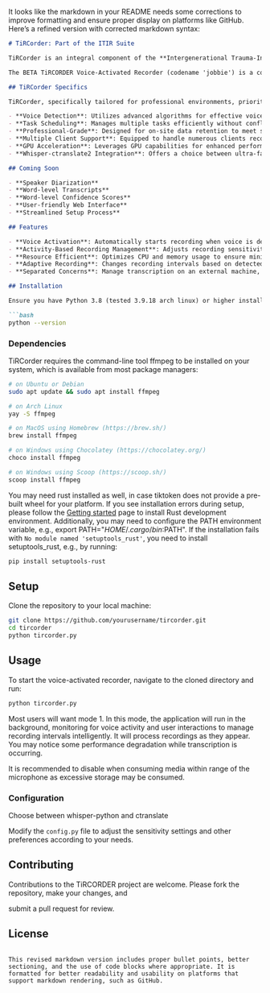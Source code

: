 It looks like the markdown in your README needs some corrections to improve formatting and ensure proper display on platforms like GitHub. Here’s a refined version with corrected markdown syntax:

```markdown
# TiRCorder: Part of the ITIR Suite

TiRCorder is an integral component of the **Intergenerational Trauma-Informed Identity Rebuilder (ITIR)** toolset. This multifaceted suite is designed to tackle complex challenges in data management, security, and user interaction, with a special focus on addressing the needs of those dealing with intergenerational trauma. Licensed under the Mozilla Public License, ITIR embodies a commitment to open, secure, and ethical technology development.

The BETA TiRCORDER Voice-Activated Recorder (codename 'jobbie') is a component of the larger ITIR project, which aims to provide a comprehensive suite of tools for recording and analyzing various forms of data. This specific component focuses on intelligently managing audio recordings through voice activation, ensuring efficient data capture and storage. More details about the larger project can be found at [TFYQA.biz](https://TFYQA.biz).

## TiRCorder Specifics

TiRCorder, specifically tailored for professional environments, prioritizes security, efficiency, and user experience:

- **Voice Detection**: Utilizes advanced algorithms for effective voice capture throughout the day.
- **Task Scheduling**: Manages multiple tasks efficiently without conflicts.
- **Professional-Grade**: Designed for on-site data retention to meet stringent professional standards.
- **Multiple Client Support**: Equipped to handle numerous clients recording simultaneously.
- **GPU Acceleration**: Leverages GPU capabilities for enhanced performance (CPU also supported).
- **Whisper-ctranslate2 Integration**: Offers a choice between ultra-fast [cTranslate2-powered](https://github.com/Softcatala/whisper-ctranslate2) transcription and versatile Python-based [Whisper](https://github.com/openai/whisper) for extended functionality.

## Coming Soon

- **Speaker Diarization**
- **Word-level Transcripts**
- **Word-level Confidence Scores**
- **User-friendly Web Interface**
- **Streamlined Setup Process**

## Features

- **Voice Activation**: Automatically starts recording when voice is detected.
- **Activity-Based Recording Management**: Adjusts recording sensitivity based on user activity.
- **Resource Efficient**: Optimizes CPU and memory usage to ensure minimal impact on system performance.
- **Adaptive Recording**: Changes recording intervals based on detected activity to save storage and processing power.
- **Separated Concerns**: Manage transcription on an external machine, ensuring the client can get on with things.

## Installation

Ensure you have Python 3.8 (tested 3.9.18 arch linux) or higher installed on your system. Run `tircorder-linux.py` on linux. You can check your Python version by running:

```bash
python --version
```

### Dependencies

TiRCorder requires the command-line tool ffmpeg to be installed on your system, which is available from most package managers:

```bash
# on Ubuntu or Debian
sudo apt update && sudo apt install ffmpeg

# on Arch Linux
yay -S ffmpeg

# on MacOS using Homebrew (https://brew.sh/)
brew install ffmpeg

# on Windows using Chocolatey (https://chocolatey.org/)
choco install ffmpeg

# on Windows using Scoop (https://scoop.sh/)
scoop install ffmpeg
```

You may need rust installed as well, in case tiktoken does not provide a pre-built wheel for your platform. If you see installation errors during setup, please follow the [Getting started](https://www.rust-lang.org/learn/get-started) page to install Rust development environment. Additionally, you may need to configure the PATH environment variable, e.g., export PATH="$HOME/.cargo/bin:$PATH". If the installation fails with `No module named 'setuptools_rust'`, you need to install setuptools_rust, e.g., by running:

```bash
pip install setuptools-rust
```

## Setup

Clone the repository to your local machine:

```bash
git clone https://github.com/yourusername/tircorder.git
cd tircorder
python tircorder.py
```

## Usage

To start the voice-activated recorder, navigate to the cloned directory and run:

```bash
python tircorder.py
```

Most users will want mode 1. In this mode, the application will run in the background, monitoring for voice activity and user interactions to manage recording intervals intelligently. It will process recordings as they appear. You may notice some performance degradation while transcription is occurring.

It is recommended to disable when consuming media within range of the microphone as excessive storage may be consumed.

### Configuration

Choose between whisper-python and ctranslate

Modify the `config.py` file to adjust the sensitivity settings and other preferences according to your needs.

## Contributing

Contributions to the TiRCORDER project are welcome. Please fork the repository, make your changes, and

 submit a pull request for review.

## License
```

This revised markdown version includes proper bullet points, better sectioning, and the use of code blocks where appropriate. It is formatted for better readability and usability on platforms that support markdown rendering, such as GitHub.
